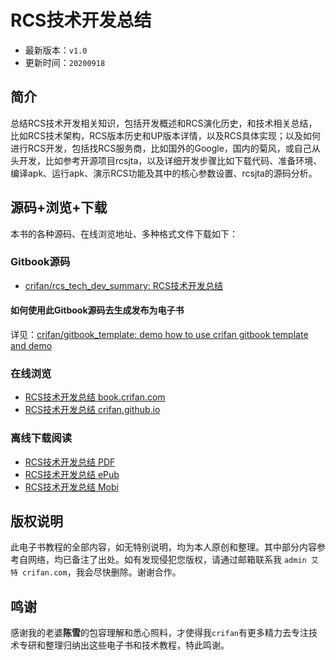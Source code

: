 # RCS技术开发总结

* 最新版本：`v1.0`
* 更新时间：`20200918`

## 简介

总结RCS技术开发相关知识，包括开发概述和RCS演化历史，和技术相关总结，比如RCS技术架构，RCS版本历史和UP版本详情，以及RCS具体实现；以及如何进行RCS开发，包括找RCS服务商，比如国外的Google，国内的菊风，或自己从头开发，比如参考开源项目rcsjta，以及详细开发步骤比如下载代码、准备环境、编译apk、运行apk、演示RCS功能及其中的核心参数设置、rcsjta的源码分析。

## 源码+浏览+下载

本书的各种源码、在线浏览地址、多种格式文件下载如下：

### Gitbook源码

* [crifan/rcs_tech_dev_summary: RCS技术开发总结](https://github.com/crifan/rcs_tech_dev_summary)

#### 如何使用此Gitbook源码去生成发布为电子书

详见：[crifan/gitbook_template: demo how to use crifan gitbook template and demo](https://github.com/crifan/gitbook_template)

### 在线浏览

* [RCS技术开发总结 book.crifan.com](http://book.crifan.com/books/rcs_tech_dev_summary/website)
* [RCS技术开发总结 crifan.github.io](https://crifan.github.io/rcs_tech_dev_summary/website)

### 离线下载阅读

* [RCS技术开发总结 PDF](http://book.crifan.com/books/rcs_tech_dev_summary/pdf/rcs_tech_dev_summary.pdf)
* [RCS技术开发总结 ePub](http://book.crifan.com/books/rcs_tech_dev_summary/epub/rcs_tech_dev_summary.epub)
* [RCS技术开发总结 Mobi](http://book.crifan.com/books/rcs_tech_dev_summary/mobi/rcs_tech_dev_summary.mobi)

## 版权说明

此电子书教程的全部内容，如无特别说明，均为本人原创和整理。其中部分内容参考自网络，均已备注了出处。如有发现侵犯您版权，请通过邮箱联系我 `admin 艾特 crifan.com`，我会尽快删除。谢谢合作。

## 鸣谢

感谢我的老婆**陈雪**的包容理解和悉心照料，才使得我`crifan`有更多精力去专注技术专研和整理归纳出这些电子书和技术教程，特此鸣谢。
